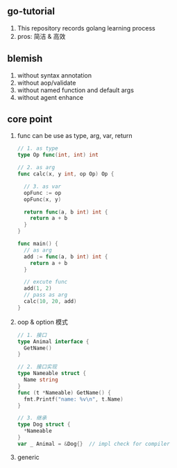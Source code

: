 ## go-tutorial

1. This repository records golang learning process
2. pros: 简洁 & 高效

## blemish

1. without syntax annotation
2. without aop/validate
3. without named function and default args
4. without agent enhance

## core point

1. func can be use as type, arg, var, return

   ```go
   // 1. as type
   type Op func(int, int) int

   // 2. as arg
   func calc(x, y int, op Op) Op {

     // 3. as var
     opFunc := op
     opFunc(x, y)

     return func(a, b int) int {
       return a + b
     }
   }

   func main() {
     // as arg
     add := func(a, b int) int {
       return a + b
     }

     // excute func
     add(1, 2)
     // pass as arg
     calc(10, 20, add)
   }
   ```

2. oop & option 模式

   ```go
   // 1. 接口
   type Animal interface {
     GetName()
   }

   // 2. 接口实现
   type Nameable struct {
     Name string
   }
   func (t *Nameable) GetName() {
     fmt.Printf("name: %v\n", t.Name)
   }

   // 3. 继承
   type Dog struct {
     *Nameable
   }
   var _ Animal = &Dog{}  // impl check for compiler
   ```

3. generic

